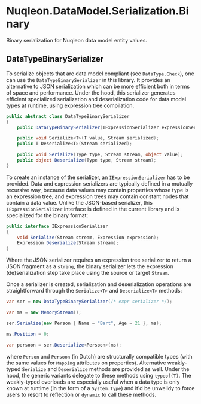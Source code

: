 # Nuqleon.DataModel.Serialization.Binary

Binary serialization for Nuqleon data model entity values.

## DataTypeBinarySerializer

To serialize objects that are data model compliant (see `DataType.Check`), one can use the `DataTypeBinarySerializer` in this library. It provides an alternative to JSON serialization which can be more efficient both in terms of space and performance. Under the hood, this serializer generates efficient specialized serialization and deserialization code for data model types at runtime, using expression tree compilation.

```csharp
public abstract class DataTypeBinarySerializer
{
    public DataTypeBinarySerializer(IExpressionSerializer expressionSerializer);

    public void Serialize<T>(T value, Stream serialized);
    public T Deserialize<T>(Stream serialized);

    public void Serialize(Type type, Stream stream, object value);
    public object Deserialize(Type type, Stream stream);
}
```

To create an instance of the serializer, an `IExpressionSerializer` has to be provided. Data and expression serializers are typically defined in a mutually recursive way, because data values may contain properties whose type is an expression tree, and expression trees may contain constant nodes that contain a data value. Unlike the JSON-based serializer, this `IExpressionSerializer` interface is defined in the current library and is specialized for the binary format:

```csharp
public interface IExpressionSerializer
{
    void Serialize(Stream stream, Expression expression);
    Expression Deserialize(Stream stream);
}
```

Where the JSON serializer requires an expression tree serializer to return a JSON fragment as a `string`, the binary serializer lets the expression (de)serialization step take place using the source or target `Stream`.

Once a serializer is created, serialization and deserialization operations are straightforward through the `Serialize<T>` and `Deserialize<T>` methods:

```csharp
var ser = new DataTypeBinarySerializer(/* expr serializer */);

var ms = new MemoryStream();

ser.Serialize(new Person { Name = "Bart", Age = 21 }, ms);

ms.Position = 0;

var persoon = ser.Deserialize<Persoon>(ms);
```

where `Person` and `Persoon` (in Dutch) are structurally compatible types (with the same values for `Mapping` attributes on properties). Alternative weakly-typed `Serialize` and `Deserialize` methods are provided as well. Under the hood, the generic variants delegate to these methods using `typeof(T)`. The weakly-typed overloads are especially useful when a data type is only known at runtime (in the form of a `System.Type`) and it'd be unweildy to force users to resort to reflection or `dynamic` to call these methods.
